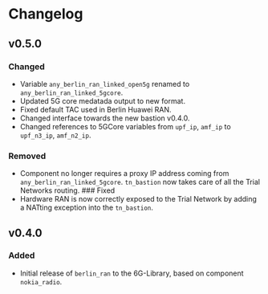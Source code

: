 # Changelog

## v0.5.0
### Changed
- Variable `any_berlin_ran_linked_open5g` renamed to `any_berlin_ran_linked_5gcore`.
 - Updated 5G core medatada output to new format.
 - Fixed default TAC used in Berlin Huawei RAN.
 - Changed interface towards the new bastion v0.4.0.
 - Changed references to 5GCore variables from `upf_ip`, `amf_ip` to `upf_n3_ip`, `amf_n2_ip`.
### Removed
- Component no longer requires a proxy IP address coming from `any_berlin_ran_linked_5gcore`. `tn_bastion` now takes care of all the Trial Networks routing.
### Fixed
- Hardware RAN is now correctly exposed to the Trial Network by adding a NATting exception into the `tn_bastion`.


## v0.4.0
### Added
- Initial release of `berlin_ran` to the 6G-Library, based on component `nokia_radio`.